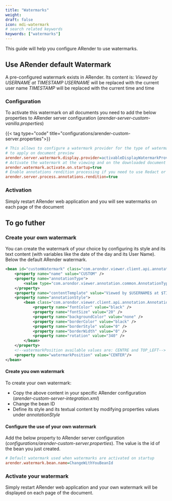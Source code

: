 ```yaml
---
title: "Watermarks"
weight:
draft: false
icon: mdi-watermark
# search related keywords
keywords: ["watermarks"]
---
```


This guide will help you configure ARender to use watermarks.

## Use ARender default Watermark

A pre-configured watermark exists in ARender. Its content is: *Viewed by $USERNAME$ at $TIMESTAMP$*
$USERNAME$ will be replaced with the current user name
$TIMESTAMP$ will be replaced with the current time and time

### Configuration

To activate this watermark on all documents you need to add the below properties to ARender server configuration (*arender-server-custom-vanilla.properties*)

{{< tag type="code" title="configurations/arender-custom-server.properties">}}

```cfg
# This allows to configure a watermark provider for the type of watermark
# to apply on document preview
arender.server.watermark.display.provider=activableDisplayWatermarkProvider
# Activate the watermark at the viewing and on the downloaded document
arender.watermark.activate.on.startup=true
# Enable annotations rendition processing if you need to use Redact or Watermark. Can have an impact on performances if the annotations take time to be fetched.
arender.server.process.annotations.rendition=true
```


### Activation

Simply restart ARender web application and you will see watermarks on each page of the document

## To go futher

### Create your own watermark

You can create the watermark of your choice by configuring its style and its text content (with variables like the date of the day and its User Name).
Below the default ARender watermark.


```xml
<bean id="customWatermark" class="com.arondor.viewer.client.api.annotation.templates.AnnotationTemplate">
    <property name="name" value="CUSTOM" />
    <property name="annotationType">
        <value type="com.arondor.viewer.annotation.common.AnnotationType">Stamp</value>
    </property>
    <property name="contentTemplate" value="Viewed by $USERNAME$ at $TIMESTAMP$" />
    <property name="annotationStyle">
        <bean class="com.arondor.viewer.client.api.annotation.AnnotationStyle">
            <property name="fontColor" value="black" />
            <property name="fontSize" value="20" />
            <property name="backgroundColor" value="none" />
            <property name="borderColor" value="black" />
            <property name="borderStyle" value="0" />
            <property name="borderWidth" value="0" />
            <property name="rotation" value="340" />
        </bean>
    </property>
    <!--watermarkPosition available values are: CENTRE and TOP_LEFT-->
    <property name="watermarkPosition" value="CENTER"/>
</bean>
```


#### Create you own watermark

To create your own watermark:

- Copy the above content in your specific ARender configuration (*arender-custom-server-integration.xml*)
- Change the bean ID
- Define its style and its textual content by modifying properties values under *annotationStyle*

#### Configure the use of your own watermark

Add the below property to ARender server configuration (*configurations/arender-custom-server.properties*).
The value is the id of the bean you just created.

```cfg
# Default watermark used when watermarks are activated on startup
arender.watermark.bean.name=ChangeWithYouBeanId
```


### Activate your watermark

Simply restart ARender web application and your own watermark will be displayed on each page of the document.
